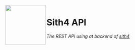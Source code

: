 <img align="left" src="https://user-images.githubusercontent.com/49886317/167458500-afb27fb0-2903-4b08-a5a4-0cdd81d8be07.png" height="128">

# Sith4 API
_The REST API using at backend of [sith4](https://github.com/ae-utbm/sith4)_
